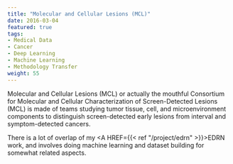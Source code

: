 ```yaml
---
title: "Molecular and Cellular Lesions (MCL)"
date: 2016-03-04
featured: true
tags:
- Medical Data
- Cancer
- Deep Learning
- Machine Learning
- Methodology Transfer
weight: 55
---
```


Molecular and Cellular Lesions (MCL) or actually the mouthful Consortium for Molecular and Cellular Characterization of Screen-Detected Lesions (MCL) is made of teams studying tumor tissue, cell, and microenvironment components to distinguish screen-detected early lesions from interval and symptom-detected cancers.

There is a lot of overlap of my <A HREF={{< ref "/project/edrn" >}}>EDRN</A> work, and involves doing machine learning and dataset building for somewhat related aspects.